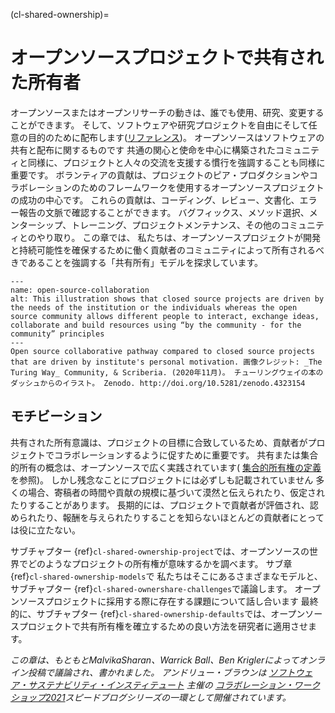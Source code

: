 (cl-shared-ownership)=
# オープンソースプロジェクトで共有された所有者

オープンソースまたはオープンリサーチの動きは、誰でも使用、研究、変更することができます。 そして、ソフトウェアや研究プロジェクトを自由にそして任意の目的のために配布します([リファレンス](https://opensource.org/osd))。 オープンソースはソフトウェアの共有と配布に関するものです 共通の関心と使命を中心に構築されたコミュニティと同様に、プロジェクトと人々の交流を支援する慣行を強調することも同様に重要です。 ボランティアの貢献は、プロジェクトのピア・プロダクションやコラボレーションのためのフレームワークを使用するオープンソースプロジェクトの成功の中心です。 これらの貢献は、コーディング、レビュー、文書化、エラー報告の文脈で確認することができます。 バグフィックス、メソッド選択、メンターシップ、トレーニング、プロジェクトメンテナンス、その他のコミュニティとのやり取り。 この章では、 私たちは、オープンソースプロジェクトが開発と持続可能性を確保するために働く貢献者のコミュニティによって所有されるべきであることを強調する「共有所有」モデルを探求しています。

```{figure} ../figures/open-source-collaboration.*
---
name: open-source-collaboration
alt: This illustration shows that closed source projects are driven by the needs of the institution or the individuals whereas the open source community allows different people to interact, exchange ideas, collaborate and build resources using “by the community - for the community” principles
---
Open source collaborative pathway compared to closed source projects that are driven by institute's personal motivation. 画像クレジット: _The Turing Way_ Community, & Scriberia. (2020年11月)。 チューリングウェイの本のダッシュからのイラスト。 Zenodo. http://doi.org/10.5281/zenodo.4323154
```

## モチビーション

共有された所有意識は、プロジェクトの目標に合致しているため、貢献者がプロジェクトでコラボレーションするように促すために重要です。 共有または集合的所有の概念は、オープンソースで広く実践されています( [集合的所有権の定義](https://www.agilealliance.org/glossary/collective-ownership/)を参照)。 しかし残念なことにプロジェクトには必ずしも記載されていません 多くの場合、寄稿者の時間や貢献の規模に基づいて漠然と伝えられたり、仮定されたりすることがあります。 長期的には、プロジェクトで貢献者が評価され、認められたり、報酬を与えられたりすることを知らないほとんどの貢献者にとっては役に立たない。

サブチャプター {ref}`cl-shared-ownership-project`では、オープンソースの世界でどのようなプロジェクトの所有権が意味するかを調べます。 サブ章 {ref}`cl-shared-ownership-models`で 私たちはそこにあるさまざまなモデルと、サブチャプター {ref}`cl-shared-ownershare-challenges`で議論します。 オープンソースプロジェクトに採用する際に存在する課題について話し合います 最終的に、サブチャプター {ref}`cl-shared-ownership-defaults`では、オープンソースプロジェクトで共有所有権を確立するための良い方法を研究者に適用させます。

*この章は、もともとMalvikaSharan、Warrick Ball、Ben Kriglerによってオンライン投稿で議論され、書かれました。 アンドリュー・ブラウンは [ソフトウェア・サステナビリティ・インスティテュート](https://www.software.ac.uk/cw21) 主催の [コラボレーション・ワークショップ2021](https://www.software.ac.uk)スピードブログシリーズの一環として開催されています。*
